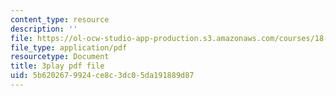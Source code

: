 ```yaml
---
content_type: resource
description: ''
file: https://ol-ocw-studio-app-production.s3.amazonaws.com/courses/18-01sc-single-variable-calculus-fall-2010/5b6202679924ce8c3dc05da191889d87_BSAA0akmPEU.pdf
file_type: application/pdf
resourcetype: Document
title: 3play pdf file
uid: 5b620267-9924-ce8c-3dc0-5da191889d87
---
```

